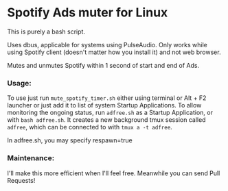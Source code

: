 # Spotify Ads muter for Linux

This is purely a bash script.

Uses dbus, applicable for systems using PulseAudio. Only works while using Spotify client (doesn't matter how you install it) and not web browser.

Mutes and unmutes Spotify within 1 second of start and end of Ads.

### Usage:

To use just run `mute_spotify_timer.sh` either using terminal or Alt + F2 launcher or just add it to list of system Startup Applications. To allow monitoring the ongoing status, run `adfree.sh` as a Startup Application, or with `bash adfree.sh`. It creates a new background tmux session called `adfree`, which can be connected to with `tmux a -t adfree`.

In adfree.sh, you may specify respawn=true

### Maintenance:

I'll make this more efficient when I'll feel free. Meanwhile you can send Pull Requests!
